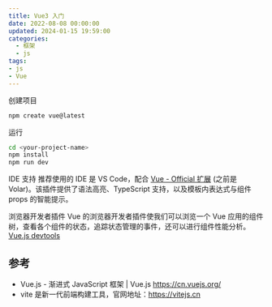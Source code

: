 ```yaml
---
title: Vue3 入门
date: 2022-08-08 00:00:00
updated: 2024-01-15 19:59:00
categories:
  - 框架
  - js
tags:
- js
- Vue
---
```


创建项目

```sh
npm create vue@latest
```

运行

```sh
cd <your-project-name>
npm install
npm run dev
```

IDE 支持​
推荐使用的 IDE 是 VS Code，配合 [Vue - Official 扩展](https://marketplace.visualstudio.com/items?itemName=Vue.volar) (之前是 Volar)。该插件提供了语法高亮、TypeScript 支持，以及模板内表达式与组件 props 的智能提示。

浏览器开发者插件​
Vue 的浏览器开发者插件使我们可以浏览一个 Vue 应用的组件树，查看各个组件的状态，追踪状态管理的事件，还可以进行组件性能分析。
[Vue.js devtools](https://chromewebstore.google.com/detail/vuejs-devtools/nhdogjmejiglipccpnnnanhbledajbpd)

## 参考

* Vue.js - 渐进式 JavaScript 框架 | Vue.js <https://cn.vuejs.org/>
* vite 是新一代前端构建工具，官网地址：<https://vitejs.cn>

